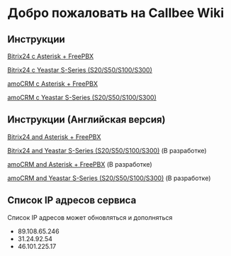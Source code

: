 # Добро пожаловать на Callbee Wiki

## Инструкции

[Bitrix24 с Asterisk + FreePBX](Bitrix24/asterisk)

[Bitrix24 c Yeastar S-Series (S20/S50/S100/S300)](Bitrix24/yeastar)

[amoCRM с Asterisk + FreePBX](amoCRM/asterisk)

[amoCRM с Yeastar S-Series (S20/S50/S100/S300)](amoCRM/yeastar)

## Инструкции (Английская версия)

[Bitrix24 and Asterisk + FreePBX](/en/Bitrix24/asterisk)

[Bitrix24 and Yeastar S-Series (S20/S50/S100/S300)](/en/Bitrix24/yeastar) (В разработке)

[amoCRM and Asterisk + FreePBX](/en/amoCRM/asterisk) (В разработке)

[amoCRM and Yeastar S-Series (S20/S50/S100/S300)](/en/amoCRM/yeastar) (В разработке)

## Список IP адресов сервиса

Список IP адресов может обновляться и дополняться

* 89.108.65.246
* 31.24.92.54
* 46.101.225.17
